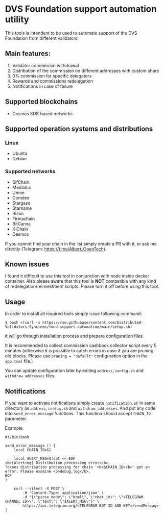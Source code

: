 # DVS Foundation support automation utility

This tools is intendent to be used to automate support of the DVS Foundation from different validators. 
## Main features:

1. Validator commission withdrawal
2. Distribution of the commission on different addresses with custom share
3. 0% commission for specific delegators
4. Rewards and commissions redelegation
5. Notifications in case of failure

## Supported blockchains

* Cosmos SDK based networks

## Supported operation systems and distributions

### Linux
* Ubuntu
* Debian

### Supported networks
* SifChain
* Medibloc
* Umee
* Comdex
* Stargaze
* Starname
* Rizon
* Firmachain
* BitCanna
* KiChain
* Desmos

If you cannot find your chain in the list simply create a PR with it, or ask me directly (Telegram: https://t.me/Albert_OpenTech).

## Known issues

I found it difficult to use this tool in conjunction with node inside docker container. 
Also please aware that this tool is **NOT** compatible with any kind of redelegation/reinvestment scripts. Please turn it off before using this tool.


## Usage

In order to install all required tools simply issue following command:

`$ bash <(curl -s https://raw.githubusercontent.com/Distributed-Validators-Synctems/fund-support-automation/main/setup.sh)`

it will go through installation process and prepare configuration files.

It is recommended to collect commission cashback collector script every 5 minutes (otherwise it is possible to catch errors in case if you are pruning old blocks. Please use `pruning = "default"` configuration option in the `app.toml` file.) 

You can update configuration later by editing `address`, `config.sh` and `withdraw_addresses` files.

## Notifications

If you want to activate notifications simply create `notification.sh` in same directory as `address`, `config.sh` and `withdraw_addresses`.
And put any code into `send_error_message` functions. This function should accept `CHAIN_ID` parameter.

Example: 
```
#!/bin/bash

send_error_message () {
    local CHAIN_ID=$1 

    local ALERT_MSG=$(cat <<-EOF
<b>[Alerting] Distribution processing error</b>
Tokens distribution processing for chain '<b>$CHAIN_ID</b>' got an error. Please examine <b>debug.log</b>.
EOF
)

    curl --silent -X POST \
        -H 'Content-Type: application/json' \
        -d "{\"parse_mode\": \"html\", \"chat_id\": \"<TELEGRAM CHANNEL ID>\", \"text\": \"$ALERT_MSG\"}" \
        https://api.telegram.org/<TELEGRAM BOT ID AND KEY>/sendMessage
}

```
